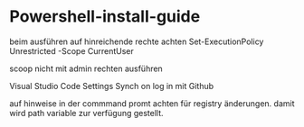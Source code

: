 # Powershell-install-guide

beim ausführen auf hinreichende rechte achten
Set-ExecutionPolicy Unrestricted -Scope CurrentUser

scoop nicht mit admin rechten ausführen

Visual Studio Code Settings Synch on log in mit Github

auf hinweise in der commmand promt achten für registry änderungen.
damit wird path variable zur verfügung gestellt.
